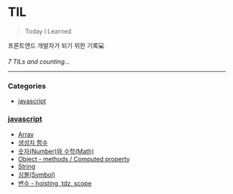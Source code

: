 # TIL
> Today I Learned

프론트엔드 개발자가 되기 위한 기록💻


_7 TILs and counting..._

---

### Categories

- [javascript](#javascript)

### [javascript](#javascript)
- [Array](javascript/array.md)
- [생성자 함수](javascript/constructor_function.md)
- [숫자(Number)와 수학(Math)](javascript/number_math.md)
- [Object - methods / Computed property](javascript/object_methods_computed_property.md)
- [String](javascript/string.md)
- [심볼(Symbol)](javascript/symbol.md)
- [변수 - hoisting, tdz, scope](javascript/variable_hoisting_tdz_scope.md)

[1]: https://simonwillison.net/2020/Apr/20/self-rewriting-readme/
[2]: https://github.com/jbranchaud/til
